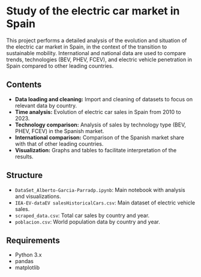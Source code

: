 # Study of the electric car market in Spain

This project performs a detailed analysis of the evolution and situation of the electric car market in Spain, in the context of the transition to sustainable mobility. International and national data are used to compare trends, technologies (BEV, PHEV, FCEV), and electric vehicle penetration in Spain compared to other leading countries.

## Contents

- **Data loading and cleaning:** Import and cleaning of datasets to focus on relevant data by country.
- **Time analysis:** Evolution of electric car sales in Spain from 2010 to 2023.
- **Technology comparison:** Analysis of sales by technology type (BEV, PHEV, FCEV) in the Spanish market.
- **International comparison:** Comparison of the Spanish market share with that of other leading countries.
- **Visualization:** Graphs and tables to facilitate interpretation of the results.

## Structure

- `DataSet_Alberto-Garcia-Parradp.ipynb`: Main notebook with analysis and visualizations.
- `IEA-EV-dataEV salesHistoricalCars.csv`: Main dataset of electric vehicle sales.
- `scraped_data.csv`: Total car sales by country and year.
- `poblacion.csv`: World population data by country and year.

## Requirements

- Python 3.x
- pandas
- matplotlib